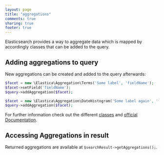 ```yaml
---
layout: page
title: "aggregations"
comments: true
sharing: true
footer: true
---
```


Elasticsearch provides a way to aggregate data which is mapped by accordingly
classes that can be added to the query.

<h2>Adding aggregations to query</h2>

New aggregations can be created and added to the query afterwards:

```php
$facet = new \Elastica\Aggregation\Terms('Some label', 'fieldName');
$facet->setField('fieldName');
$query->addAggregation($facet);

$facet = new \Elastica\Aggregation\DateHistogram('Some label again', 'fieldName', 'month');
$query->addAggregation($facet);
```

For further information check out the different
[classes](/api/latest/namespaces/Elastica.Aggregation.html) and [official Documentation](https://www.elastic.co/guide/en/elasticsearch/reference/5.0/search-aggregations.html).

<h2>Accessing Aggregations in result</h2>

Returned aggregations are available at `$searchResult->getAggregations();`.
